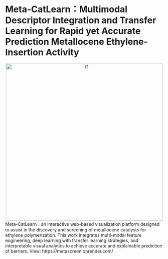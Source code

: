 # Meta-CatLearn：Multimodal Descriptor Integration and Transfer Learning for Rapid yet Accurate Prediction Metallocene Ethylene-Insertion Activity
<div align="center">
  <img width="500" alt="f1" src="https://github.com/user-attachments/assets/67170faa-372c-4a3c-bf57-f60dbb601df7" />
</div>
Meta-CatLearn：an interactive web-based visualization platform designed to assist in the discovery and screening of metallocene catalysts for ethylene polymerization. This work integrates multi-modal feature engineering, deep learning with transfer learning strategies, and interpretable visual analytics to achieve accurate and explainable prediction of barriers.
View: https://metascreen.onrender.com/
